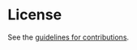 # License

See the
[guidelines for contributions](https://github.com/giuseppefioccola/draft-fmbk-metaverse/blob/main/CONTRIBUTING.md).
